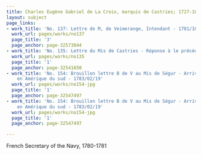 ```yaml
---
title: Charles Eugène Gabriel de La Croix, marquis de Castries; 1727-1801
layout: subject
page_links:
- work_title: 'No. 137: Lettre de M, de Veimerange, Intendant - 1781/10/06'
  work_url: pages/works/no137
  page_title: '3'
  page_anchor: page-32573044
- work_title: 'No. 135: Lettre du Mis de Castries - Réponse à le précédente - 1781/07/15'
  work_url: pages/works/no135
  page_title: '1'
  page_anchor: page-32541650
- work_title: 'No. 154: Brouillon lettre B de V au Mis de Ségur - Arrivée de l''armée
    en Amérique du sud - 1783/02/19'
  work_url: pages/works/no154-jpg
  page_title: '1'
  page_anchor: page-32547497
- work_title: 'No. 154: Brouillon lettre B de V au Mis de Ségur - Arrivée de l''armée
    en Amérique du sud - 1783/02/19'
  work_url: pages/works/no154-jpg
  page_title: '1'
  page_anchor: page-32547497

---
```

<p>French Secretary of the Navy, 1780-1781</p>